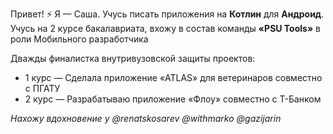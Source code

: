 Привет! ⚡ Я — Саша. Учусь писать приложения на **Котлин** для **Андроид**.
Учусь на 2 курсе бакалавриата, вхожу в состав команды **«PSU Tools»** в роли Мобильного разработчика  

Дважды финалистка внутривузовской защиты проектов:
- 1 курс — Сделала приложение «ATLAS» для ветеринаров совместно с ПГАТУ
- 2 курс — Разрабатываю приложение «Флоу» совместно с Т-Банком  

*Нахожу вдохновение у @renatskosarev @withmarko @gazijarin* 

